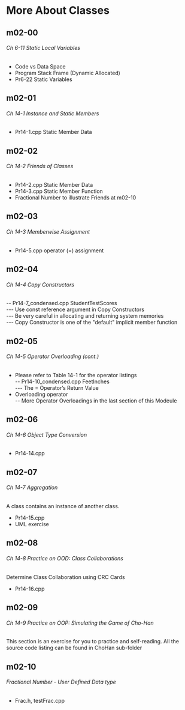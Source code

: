 # More About Classes

## m02-00
###### Ch 6-11 Static Local Variables
- Code vs Data Space
- Program Stack Frame (Dynamic Allocated)
- Pr6-22 Static Variables

## m02-01
###### Ch 14-1 Instance and Static Members
- Pr14-1.cpp Static Member Data

## m02-02
###### Ch 14-2 Friends of Classes
- Pr14-2.cpp Static Member Data
- Pr14-3.cpp Static Member Function
- Fractional Number to illustrate Friends at m02-10

## m02-03
###### Ch 14-3 Memberwise Assignment
- Pr14-5.cpp operator (=) assignment

## m02-04
###### Ch 14-4 Copy Constructors
-- Pr14-7_condensed.cpp StudentTestScores <br>
--- Use const reference argument in Copy Constructors <br>
--- Be very careful in allocating and returning system memories<br>
--- Copy Constructor is one of the "default" implicit member function<br>

## m02-05
###### Ch 14-5 Operator Overloading (cont.)
- Please refer to Table 14-1 for the operator listings<br>
-- Pr14-10_condensed.cpp FeetInches <br>
--- The = Operator’s Return Value <br>
- Overloading operator <br>
-- More Operator Overloadings in the last section of this Modeule<br>

## m02-06
###### Ch 14-6 Object Type Conversion
- Pr14-14.cpp

## m02-07
###### Ch 14-7 Aggregation
 A class contains an instance of another class. 
- Pr14-15.cpp
- UML exercise

## m02-08
###### Ch 14-8 Practice on OOD: Class Collaborations
 Determine Class Collaboration using CRC Cards
- Pr14-16.cpp

## m02-09
###### Ch 14-9 Practice on OOP: Simulating the Game of Cho-Han 
 This section is an exercise for you to practice and self-reading. 
 All the source code listing can be found in ChoHan sub-folder

## m02-10
###### Fractional Number - User Defined Data type
- Frac.h, testFrac.cpp
